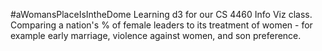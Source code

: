 #aWomansPlaceIsIntheDome
Learning d3 for our CS 4460 Info Viz class. Comparing a nation's % of female leaders to its treatment of women - for example early marriage, violence against women, and son preference.
